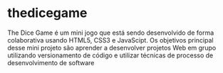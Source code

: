# thedicegame
The Dice Game é um mini jogo que está sendo desenvolvido de forma colaborativa usando HTML5, CSS3 e JavaScipt. Os objetivos principal desse mini projeto são aprender a desenvolver projetos Web em grupo utilizando versionamento de código e utilizar técnicas de processo de desenvolvimento de software
